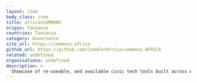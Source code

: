 ```yaml
---
layout: item
body_class: item
title: africanCOMMONS
origin: Tanzania
countries: Tanzania
category: Governance
site_url: https://commons.africa
github_url: https://github.com/CodeForAfrica/commons.AFRICA
related: undefined
organisations: undefined
description: >
  Showcase of re-useable, and available civic tech tools built across Africa and the people & organisations building them.
---
```

